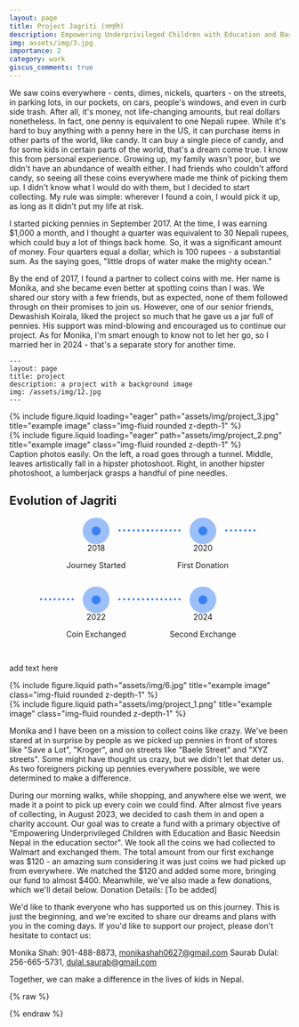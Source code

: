 ```yaml
---
layout: page
title: Project Jagriti (जागृति)
description: Empowering Underprivileged Children with Education and Basic Needs
img: assets/img/3.jpg
importance: 2
category: work
giscus_comments: true
---
```

<style>
    body{margin-top:20px;}
    .timeline-steps {
        display: flex;
        justify-content: center;
        flex-wrap: wrap
    }

    .timeline-steps .timeline-step {
        align-items: center;
        display: flex;
        flex-direction: column;
        position: relative;
        margin: 1rem
    }

    @media (min-width:768px) {
        .timeline-steps .timeline-step:not(:last-child):after {
            content: "";
            display: block;
            border-top: .25rem dotted #3b82f6;
            width: 3.46rem;
            position: absolute;
            left: 7.5rem;
            top: .3125rem
        }
        .timeline-steps .timeline-step:not(:first-child):before {
            content: "";
            display: block;
            border-top: .25rem dotted #3b82f6;
            width: 3.8125rem;
            position: absolute;
            right: 7.5rem;
            top: .3125rem
        }
    }

    .timeline-steps .timeline-content {
        width: 10rem;
        text-align: center
    }

    .timeline-steps .timeline-content .inner-circle {
        border-radius: 1.5rem;
        height: 1rem;
        width: 1rem;
        display: inline-flex;
        align-items: center;
        justify-content: center;
        background-color: #3b82f6
    }

    .timeline-steps .timeline-content .inner-circle:before {
        content: "";
        background-color: #3b82f6;
        display: inline-block;
        height: 3rem;
        width: 3rem;
        min-width: 3rem;
        border-radius: 6.25rem;
        opacity: .5
    }
</style>

We saw coins everywhere - cents, dimes, nickels, quarters - on the streets, in parking lots, in our pockets, on cars, people's windows, and even in curb side trash. After all, it's money, not life-changing amounts, but real dollars nonetheless. In fact, one penny is equivalent to one Nepali rupee. While it's hard to buy anything with a penny here in the US, it can purchase items in other parts of the world, like candy. It can buy a single piece of candy, and for some kids in certain parts of the world, that's a dream come true.
I know this from personal experience. Growing up, my family wasn't poor, but we didn't have an abundance of wealth either. I had friends who couldn't afford candy, so seeing all these coins everywhere made me think of picking them up. I didn't know what I would do with them, but I decided to start collecting. My rule was simple: wherever I found a coin, I would pick it up, as long as it didn't put my life at risk.

I started picking pennies in September 2017. At the time, I was earning $1,000 a month, and I thought a quarter was equivalent to 30 Nepali rupees, which could buy a lot of things back home. So, it was a significant amount of money. Four quarters equal a dollar, which is 100 rupees - a substantial sum. As the saying goes, "little drops of water make the mighty ocean."

By the end of 2017, I found a partner to collect coins with me. Her name is Monika, and she became even better at spotting coins than I was. We shared our story with a few friends, but as expected, none of them followed through on their promises to join us. However, one of our senior friends, Dewashish Koirala, liked the project so much that he gave us a jar full of pennies. His support was mind-blowing and encouraged us to continue our project. As for Monika, I'm smart enough to know not to let her go, so I married her in 2024 - that's a separate story for another time.

    ---
    layout: page
    title: project
    description: a project with a background image
    img: /assets/img/12.jpg
    ---

<div class="row">
    <div class="col-sm mt-2 mt-md-0">
        {% include figure.liquid loading="eager" path="assets/img/project_3.jpg" title="example image" class="img-fluid rounded z-depth-1" %}
    </div>
    <div class="col-sm mt-2 mt-md-0">
        {% include figure.liquid loading="eager" path="assets/img/project_2.png" title="example image" class="img-fluid rounded z-depth-1" %}
    </div>
    <!-- <div class="col-sm mt-3 mt-md-0">
        {% include figure.liquid loading="eager" path="assets/img/project_3.jpg" title="example image" class="img-fluid rounded z-depth-1" %}
    </div> -->
</div>
<div class="caption">
    Caption photos easily. On the left, a road goes through a tunnel. Middle, leaves artistically fall in a hipster photoshoot. Right, in another hipster photoshoot, a lumberjack grasps a handful of pine needles.
</div>

<div class="container">                      
    <div class="row text-center justify-content-center mb-5">
        <div class="col-xl-6 col-lg-8">
            <h2 class="font-weight-bold">Evolution of Jagriti</h2>
            <!-- <p class="text-muted">We’re very proud of the path we’ve taken. Explore the history that made us the company we are today.</p> -->
        </div>
    </div>
    <div class="row">
        <div class="col">
            <div class="timeline-steps aos-init aos-animate" data-aos="fade-up">
                <div class="timeline-step">
                    <div class="timeline-content" data-toggle="popover" data-trigger="hover" data-placement="top" title="" data-content="And here's some amazing content. It's very engaging. Right?" data-original-title="2003">
                        <div class="inner-circle"></div>
                        <p class="h6 mt-3 mb-1">2018</p>
                        <p class="h6 text-muted mb-0 mb-lg-0">Journey Started</p>
                    </div>
                </div>
                <div class="timeline-step">
                    <div class="timeline-content" data-toggle="popover" data-trigger="hover" data-placement="top" title="" data-content="And here's some amazing content. It's very engaging. Right?" data-original-title="2004">
                        <div class="inner-circle"></div>
                        <p class="h6 mt-3 mb-1">2020</p>
                        <p class="h6 text-muted mb-0 mb-lg-0">First Donation</p>
                    </div>
                </div>
                <div class="timeline-step">
                    <div class="timeline-content" data-toggle="popover" data-trigger="hover" data-placement="top" title="" data-content="And here's some amazing content. It's very engaging. Right?" data-original-title="2005">
                        <div class="inner-circle"></div>
                        <p class="h6 mt-3 mb-1">2022</p>
                        <p class="h6 text-muted mb-0 mb-lg-0">Coin Exchanged</p>
                    </div>
                </div>
                <div class="timeline-step">
                    <div class="timeline-content" data-toggle="popover" data-trigger="hover" data-placement="top" title="" data-content="And here's some amazing content. It's very engaging. Right?" data-original-title="2010">
                        <div class="inner-circle"></div>
                        <p class="h6 mt-3 mb-1">2024</p>
                        <p class="h6 text-muted mb-0 mb-lg-0">Second Exchange</p>
                    </div>
                </div>
            </div>
        </div>
    </div>
</div>

add text here

<div class="row justify-content-sm-center">
    <div class="col-sm-8 mt-3 mt-md-0">
        {% include figure.liquid path="assets/img/6.jpg" title="example image" class="img-fluid rounded z-depth-1" %}
    </div>
    <div class="col-sm-4 mt-3 mt-md-0">
        {% include figure.liquid path="assets/img/project_1.png" title="example image" class="img-fluid rounded z-depth-1" %}
    </div>
</div>
<!-- <div class="caption">
    You can also have artistically styled 2/3 + 1/3 images, like these.
</div> -->

Monika and I have been on a mission to collect coins like crazy. We've been stared at in surprise by people as we picked up pennies in front of stores like "Save a Lot", "Kroger", and on streets like "Baele Street" and "XYZ streets". Some might have thought us crazy, but we didn't let that deter us. As two foreigners picking up pennies everywhere possible, we were determined to make a difference.

During our morning walks, while shopping, and anywhere else we went, we made it a point to pick up every coin we could find. After almost five years of collecting, in August 2023, we decided to cash them in and open a charity account. Our goal was to create a fund with a primary objective of "Empowering Underprivileged Children with Education and Basic Needsin Nepal in the education sector". We took all the coins we had collected to Walmart and exchanged them. The total amount from our first exchange was $120 - an amazing sum considering it was just coins we had picked up from everywhere. We matched the $120 and added some more, bringing our fund to almost $400. Meanwhile, we've also made a few donations, which we'll detail below.
Donation Details: [To be added]

We'd like to thank everyone who has supported us on this journey. This is just the beginning, and we're excited to share our dreams and plans with you in the coming days.
If you'd like to support our project, please don't hesitate to contact us:

Monika Shah: 901-488-8873, monikashah0627@gmail.com
Saurab Dulal: 256-665-5731, dulal.saurab@gmail.com

Together, we can make a difference in the lives of kids in Nepal.

{% raw %}

{% endraw %}

